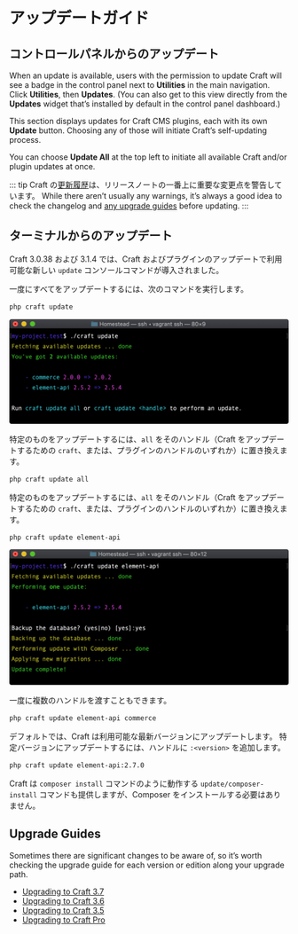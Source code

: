 # アップデートガイド

## コントロールパネルからのアップデート

When an update is available, users with the permission to update Craft will see a badge in the control panel next to **Utilities** in the main navigation. Click **Utilities**, then **Updates**. (You can also get to this view directly from the **Updates** widget that’s installed by default in the control panel dashboard.)

This section displays updates for Craft CMS plugins, each with its own **Update** button. Choosing any of those will initiate Craft’s self-updating process.

You can choose **Update All** at the top left to initiate all available Craft and/or plugin updates at once.

::: tip
Craft の[更新履歴](https://github.com/craftcms/cms/blob/main/CHANGELOG.md)は、リリースノートの一番上に重要な変更点を警告しています。 While there aren’t usually any warnings, it’s always a good idea to check the changelog and [any upgrade guides](#upgrade-guides) before updating.
:::

## ターミナルからのアップデート

Craft 3.0.38 および 3.1.4 では、Craft およびプラグインのアップデートで利用可能な新しい `update` コンソールコマンドが導入されました。

一度にすべてをアップデートするには、次のコマンドを実行します。

```bash
php craft update
```

![update</code> コマンドによるインタラクションの例。](./images/cli-update-info.png)

特定のものをアップデートするには、`all` をそのハンドル（Craft をアップデートするための `craft`、または、プラグインのハンドルのいずれか）に置き換えます。

```bash
php craft update all
```

特定のものをアップデートするには、`all` をそのハンドル（Craft をアップデートするための `craft`、または、プラグインのハンドルのいずれか）に置き換えます。

```bash
php craft update element-api
```

![update <handle></code> command."](./images/cli-update-plugin.png)

一度に複数のハンドルを渡すこともできます。

```bash
php craft update element-api commerce
```

デフォルトでは、Craft は利用可能な最新バージョンにアップデートします。 特定バージョンにアップデートするには、ハンドルに `:<version>` を追加します。

```bash
php craft update element-api:2.7.0
```

Craft は `composer install` コマンドのように動作する `update/composer-install` コマンドも提供しますが、Composer をインストールする必要はありません。

## Upgrade Guides

Sometimes there are significant changes to be aware of, so it’s worth checking the upgrade guide for each version or edition along your upgrade path.

- [Upgrading to Craft 3.7](https://craftcms.com/knowledge-base/upgrading-to-craft-3-7)
- [Upgrading to Craft 3.6](https://craftcms.com/knowledge-base/upgrading-to-craft-3-6)
- [Upgrading to Craft 3.5](https://craftcms.com/knowledge-base/upgrading-to-craft-3-5)
- [Upgrading to Craft Pro](https://craftcms.com/knowledge-base/upgrading-to-craft-pro)

